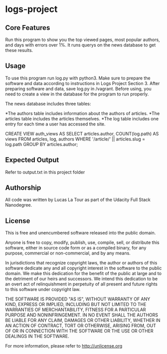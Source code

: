 # logs-project
## Core Features
Run this program to show you the top viewed pages, most popular authors, and days with errors over 1%. It runs querys on the news database to get these results.



## Usage
To use this program run log.py with python3. Make sure to prepare the software and data according to instructions in Logs Project Section 3. After preparing software and data, save log.py in /vagrant. 
Before using, you need to create a view in the database for the program to run properly.

The news database includes three tables:

*The authors table includes information about the authors of articles.
*The articles table includes the articles themselves.
*The log table includes one entry for each time a user has accessed the site.


CREATE VIEW auth_views AS SELECT articles.author, COUNT(log.path) AS views FROM articles, log, authors WHERE '/article/' || articles.slug = log.path GROUP BY articles.author;


## Expected Output
Refer to output.txt in this project folder

## Authorship

All code was written by Lucas La Tour as part of the Udacity Full Stack Nanodegree.

## License 
This is free and unencumbered software released into the public domain.

Anyone is free to copy, modify, publish, use, compile, sell, or
distribute this software, either in source code form or as a compiled
binary, for any purpose, commercial or non-commercial, and by any
means.

In jurisdictions that recognize copyright laws, the author or authors
of this software dedicate any and all copyright interest in the
software to the public domain. We make this dedication for the benefit
of the public at large and to the detriment of our heirs and
successors. We intend this dedication to be an overt act of
relinquishment in perpetuity of all present and future rights to this
software under copyright law.

THE SOFTWARE IS PROVIDED "AS IS", WITHOUT WARRANTY OF ANY KIND,
EXPRESS OR IMPLIED, INCLUDING BUT NOT LIMITED TO THE WARRANTIES OF
MERCHANTABILITY, FITNESS FOR A PARTICULAR PURPOSE AND NONINFRINGEMENT.
IN NO EVENT SHALL THE AUTHORS BE LIABLE FOR ANY CLAIM, DAMAGES OR
OTHER LIABILITY, WHETHER IN AN ACTION OF CONTRACT, TORT OR OTHERWISE,
ARISING FROM, OUT OF OR IN CONNECTION WITH THE SOFTWARE OR THE USE OR
OTHER DEALINGS IN THE SOFTWARE.

For more information, please refer to <http://unlicense.org>



